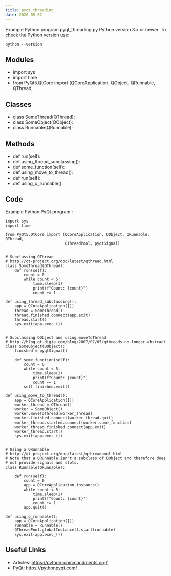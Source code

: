 ```yaml
---
title: pyqt_threading
date: 2020-05-07
---
```

Example Python program pyqt_threading.py
Python version 3.x or newer.
To check the Python version use:

    python --version

## Modules

* import sys
* import time
* from PyQt5.QtCore import (QCoreApplication, QObject, QRunnable, QThread,

## Classes

* class SomeThread(QThread):
* class SomeObject(QObject):
* class Runnable(QRunnable):

## Methods

* def run(self):
* def using_thread_subclassing():
* def some_function(self):
* def using_move_to_thread():
* def run(self):
* def using_q_runnable():

## Code

Example Python PyQt program :

    import sys
    import time
    
    from PyQt5.QtCore import (QCoreApplication, QObject, QRunnable, QThread,
                              QThreadPool, pyqtSignal)
    
    
    # Subclassing QThread
    # http://qt-project.org/doc/latest/qthread.html
    class SomeThread(QThread):
        def run(self):
            count = 0
            while count < 5:
                time.sleep(1)
                print(f"Count: {count}")
                count += 1
    
    def using_thread_subclassing():
        app = QCoreApplication([])
        thread = SomeThread()
        thread.finished.connect(app.exit)
        thread.start()
        sys.exit(app.exec_())
    
    
    # Subclassing QObject and using moveToThread
    # http://blog.qt.digia.com/blog/2007/07/05/qthreads-no-longer-abstract
    class SomeObject(QObject):
        finished = pyqtSignal()
    
        def some_function(self):
            count = 0
            while count < 5:
                time.sleep(1)
                print(f"Count: {count}")
                count += 1
            self.finished.emit()
    
    def using_move_to_thread():
        app = QCoreApplication([])
        worker_thread = QThread()
        worker = SomeObject()
        worker.moveToThread(worker_thread)
        worker.finished.connect(worker_thread.quit)
        worker_thread.started.connect(worker.some_function)
        worker_thread.finished.connect(app.exit)
        worker_thread.start()
        sys.exit(app.exec_())
    
    
    # Using a QRunnable
    # http://qt-project.org/doc/latest/qthreadpool.html
    # Note that a QRunnable isn't a subclass of QObject and therefore does
    # not provide signals and slots.
    class Runnable(QRunnable):
    
        def run(self):
            count = 0
            app = QCoreApplication.instance()
            while count < 5:
                time.sleep(1)
                print(f"Count: {count}")
                count += 1
            app.quit()
    
    def using_q_runnable():
        app = QCoreApplication([])
        runnable = Runnable()
        QThreadPool.globalInstance().start(runnable)
        sys.exit(app.exec_())

## Useful Links

- Articles: https://python-commandments.org/
- PyQt: https://pythonpyqt.com/
